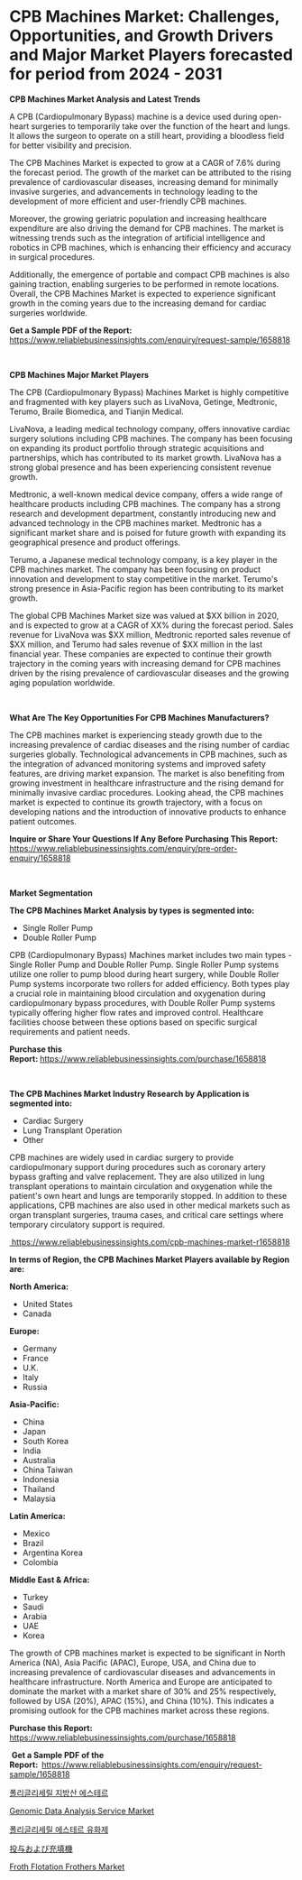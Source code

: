 <p><h1>CPB Machines Market: Challenges, Opportunities, and Growth Drivers and Major Market Players forecasted for period from 2024 - 2031</h1></p><p><strong>CPB Machines Market Analysis and Latest Trends</strong></p>
<p><p>A CPB (Cardiopulmonary Bypass) machine is a device used during open-heart surgeries to temporarily take over the function of the heart and lungs. It allows the surgeon to operate on a still heart, providing a bloodless field for better visibility and precision.</p><p>The CPB Machines Market is expected to grow at a CAGR of 7.6% during the forecast period. The growth of the market can be attributed to the rising prevalence of cardiovascular diseases, increasing demand for minimally invasive surgeries, and advancements in technology leading to the development of more efficient and user-friendly CPB machines.</p><p>Moreover, the growing geriatric population and increasing healthcare expenditure are also driving the demand for CPB machines. The market is witnessing trends such as the integration of artificial intelligence and robotics in CPB machines, which is enhancing their efficiency and accuracy in surgical procedures.</p><p>Additionally, the emergence of portable and compact CPB machines is also gaining traction, enabling surgeries to be performed in remote locations. Overall, the CPB Machines Market is expected to experience significant growth in the coming years due to the increasing demand for cardiac surgeries worldwide.</p></p>
<p><strong>Get a Sample PDF of the Report:&nbsp;</strong> <a href="https://www.reliablebusinessinsights.com/enquiry/request-sample/1658818">https://www.reliablebusinessinsights.com/enquiry/request-sample/1658818</a></p>
<p>&nbsp;</p>
<p><strong>CPB Machines Major Market Players</strong></p>
<p><p>The CPB (Cardiopulmonary Bypass) Machines Market is highly competitive and fragmented with key players such as LivaNova, Getinge, Medtronic, Terumo, Braile Biomedica, and Tianjin Medical. </p><p>LivaNova, a leading medical technology company, offers innovative cardiac surgery solutions including CPB machines. The company has been focusing on expanding its product portfolio through strategic acquisitions and partnerships, which has contributed to its market growth. LivaNova has a strong global presence and has been experiencing consistent revenue growth.</p><p>Medtronic, a well-known medical device company, offers a wide range of healthcare products including CPB machines. The company has a strong research and development department, constantly introducing new and advanced technology in the CPB machines market. Medtronic has a significant market share and is poised for future growth with expanding its geographical presence and product offerings.</p><p>Terumo, a Japanese medical technology company, is a key player in the CPB machines market. The company has been focusing on product innovation and development to stay competitive in the market. Terumo's strong presence in Asia-Pacific region has been contributing to its market growth.</p><p>The global CPB Machines Market size was valued at $XX billion in 2020, and is expected to grow at a CAGR of XX% during the forecast period. Sales revenue for LivaNova was $XX million, Medtronic reported sales revenue of $XX million, and Terumo had sales revenue of $XX million in the last financial year. These companies are expected to continue their growth trajectory in the coming years with increasing demand for CPB machines driven by the rising prevalence of cardiovascular diseases and the growing aging population worldwide.</p></p>
<p>&nbsp;</p>
<p><strong>What Are The Key Opportunities For CPB Machines Manufacturers?</strong></p>
<p><p>The CPB machines market is experiencing steady growth due to the increasing prevalence of cardiac diseases and the rising number of cardiac surgeries globally. Technological advancements in CPB machines, such as the integration of advanced monitoring systems and improved safety features, are driving market expansion. The market is also benefiting from growing investment in healthcare infrastructure and the rising demand for minimally invasive cardiac procedures. Looking ahead, the CPB machines market is expected to continue its growth trajectory, with a focus on developing nations and the introduction of innovative products to enhance patient outcomes.</p></p>
<p><strong>Inquire or Share Your Questions If Any Before Purchasing This Report:</strong> <a href="https://www.reliablebusinessinsights.com/enquiry/pre-order-enquiry/1658818">https://www.reliablebusinessinsights.com/enquiry/pre-order-enquiry/1658818</a></p>
<p>&nbsp;</p>
<p><strong>Market Segmentation</strong></p>
<p><strong>The CPB Machines Market Analysis by types is segmented into:</strong></p>
<p><ul><li>Single Roller Pump</li><li>Double Roller Pump</li></ul></p>
<p><p>CPB (Cardiopulmonary Bypass) Machines market includes two main types - Single Roller Pump and Double Roller Pump. Single Roller Pump systems utilize one roller to pump blood during heart surgery, while Double Roller Pump systems incorporate two rollers for added efficiency. Both types play a crucial role in maintaining blood circulation and oxygenation during cardiopulmonary bypass procedures, with Double Roller Pump systems typically offering higher flow rates and improved control. Healthcare facilities choose between these options based on specific surgical requirements and patient needs.</p></p>
<p><strong>Purchase this Report:&nbsp;</strong><a href="https://www.reliablebusinessinsights.com/purchase/1658818">https://www.reliablebusinessinsights.com/purchase/1658818</a></p>
<p>&nbsp;</p>
<p><strong>The CPB Machines Market Industry Research by Application is segmented into:</strong></p>
<p><ul><li>Cardiac Surgery</li><li>Lung Transplant Operation</li><li>Other</li></ul></p>
<p><p>CPB machines are widely used in cardiac surgery to provide cardiopulmonary support during procedures such as coronary artery bypass grafting and valve replacement. They are also utilized in lung transplant operations to maintain circulation and oxygenation while the patient's own heart and lungs are temporarily stopped. In addition to these applications, CPB machines are also used in other medical markets such as organ transplant surgeries, trauma cases, and critical care settings where temporary circulatory support is required.</p></p>
<p><a href="https://www.reliablebusinessinsights.com/cpb-machines-market-r1658818">&nbsp;https://www.reliablebusinessinsights.com/cpb-machines-market-r1658818</a></p>
<p><strong>In terms of Region, the CPB Machines Market Players available by Region are:</strong></p>
<p>
    <p> <strong> North America: </strong>
        <ul>
            <li>United States</li>
            <li>Canada</li>
        </ul>
        </p> 
    <p> <strong> Europe: </strong>
        <ul>
            <li>Germany</li>
            <li>France</li>
            <li>U.K.</li>
            <li>Italy</li>
            <li>Russia</li>
        </ul>
        </p> 
    <p> <strong> Asia-Pacific: </strong>
        <ul>
            <li>China</li>
            <li>Japan</li>
            <li>South Korea</li>
            <li>India</li>
            <li>Australia</li>
            <li>China Taiwan</li>
            <li>Indonesia</li>
            <li>Thailand</li>
            <li>Malaysia</li>
        </ul>
        </p> 
    <p> <strong> Latin America: </strong>
        <ul>
            <li>Mexico</li>
            <li>Brazil</li>
            <li>Argentina Korea</li>
            <li>Colombia</li>
        </ul>
        </p> 
    <p> <strong> Middle East & Africa: </strong>
        <ul>
            <li>Turkey</li>
            <li>Saudi</li>
            <li>Arabia</li>
            <li>UAE</li>
            <li>Korea</li>
        </ul>
    </p>
    </p>
<p><p>The growth of CPB machines market is expected to be significant in North America (NA), Asia Pacific (APAC), Europe, USA, and China due to increasing prevalence of cardiovascular diseases and advancements in healthcare infrastructure. North America and Europe are anticipated to dominate the market with a market share of 30% and 25% respectively, followed by USA (20%), APAC (15%), and China (10%). This indicates a promising outlook for the CPB machines market across these regions.</p></p>
<p><strong>Purchase this Report: </strong><a href="https://www.reliablebusinessinsights.com/purchase/1658818">https://www.reliablebusinessinsights.com/purchase/1658818</a></p>
<p>&nbsp;<strong>Get a Sample PDF of the Report:&nbsp;&nbsp;</strong><a href="https://www.reliablebusinessinsights.com/enquiry/request-sample/1658818">https://www.reliablebusinessinsights.com/enquiry/request-sample/1658818</a></p>
<p><strong></strong></p>
<p><p><a href="https://github.com/xvz497517413/Market-Research-Report-List-2/blob/main/652467487730.md">폴리글리세릴 지방산 에스테르</a></p><p><a href="https://github.com/KeeganBarrows2023/Market-Research-Report-List-1/blob/main/genomic-data-analysis-service-market.md">Genomic Data Analysis Service Market</a></p><p><a href="https://github.com/JosefaRice/Market-Research-Report-List-1/blob/main/584293387729.md">폴리글리세릴 에스테르 유화제</a></p><p><a href="https://github.com/SkylarDaniel70/Market-Research-Report-List-1/blob/main/647989396099.md">投与および充填機</a></p><p><a href="https://github.com/Alonsoolds3wq1d81czn8rbol/Market-Research-Report-List-2/blob/main/froth-flotation-frothers-market.md">Froth Flotation Frothers Market</a></p></p>